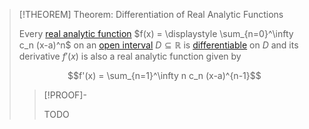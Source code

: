>[!THEOREM] Theorem: Differentiation of Real Analytic Functions
>
>Every [real analytic function](Real%20Analytic%20Function.md) $f(x) = \displaystyle \sum_{n=0}^\infty c_n (x-a)^n$ on an [open interval](../../../../../Set%20Theory/Ordering/Intervals.md) $D \subseteq \mathbb{R}$ is [differentiable](../../Differentiation/Differentiability%20of%20Real%20Functions.md) on $D$ and its derivative $f'(x)$ is also a real analytic function given by
>
>$$f'(x) = \sum_{n=1}^\infty n c_n (x-a)^{n-1}$$
>
>>[!PROOF]-
>>
>>TODO
>>
>